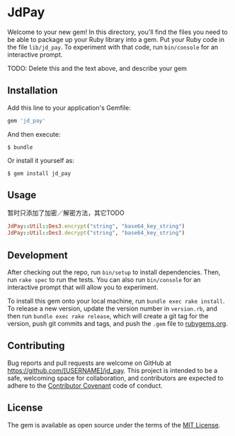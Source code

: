 # JdPay

Welcome to your new gem! In this directory, you'll find the files you need to be able to package up your Ruby library into a gem. Put your Ruby code in the file `lib/jd_pay`. To experiment with that code, run `bin/console` for an interactive prompt.

TODO: Delete this and the text above, and describe your gem

## Installation

Add this line to your application's Gemfile:

```ruby
gem 'jd_pay'
```

And then execute:

    $ bundle

Or install it yourself as:

    $ gem install jd_pay

## Usage

暂时只添加了加密／解密方法，其它TODO

```ruby
JdPay::Util::Des3.encrypt("string", "base64_key_string")
JdPay::Util::Des3.decrypt("string", "base64_key_string")
```

## Development

After checking out the repo, run `bin/setup` to install dependencies. Then, run `rake spec` to run the tests. You can also run `bin/console` for an interactive prompt that will allow you to experiment.

To install this gem onto your local machine, run `bundle exec rake install`. To release a new version, update the version number in `version.rb`, and then run `bundle exec rake release`, which will create a git tag for the version, push git commits and tags, and push the `.gem` file to [rubygems.org](https://rubygems.org).

## Contributing

Bug reports and pull requests are welcome on GitHub at https://github.com/[USERNAME]/jd_pay. This project is intended to be a safe, welcoming space for collaboration, and contributors are expected to adhere to the [Contributor Covenant](http://contributor-covenant.org) code of conduct.


## License

The gem is available as open source under the terms of the [MIT License](http://opensource.org/licenses/MIT).

